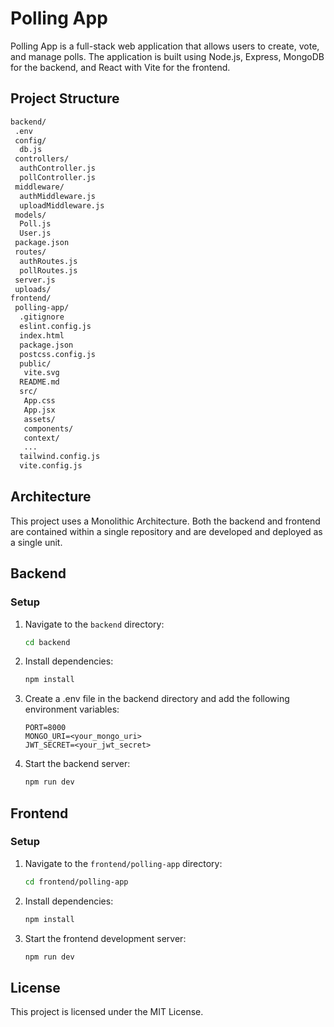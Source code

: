# Polling App

Polling App is a full-stack web application that allows users to create, vote, and manage polls. The application is built using Node.js, Express, MongoDB for the backend, and React with Vite for the frontend.

## Project Structure

```markdown
backend/
 .env
 config/
  db.js
 controllers/
  authController.js
  pollController.js
 middleware/
  authMiddleware.js
  uploadMiddleware.js
 models/
  Poll.js
  User.js
 package.json
 routes/
  authRoutes.js
  pollRoutes.js
 server.js
 uploads/
frontend/
 polling-app/
  .gitignore
  eslint.config.js
  index.html
  package.json
  postcss.config.js
  public/
   vite.svg
  README.md
  src/
   App.css
   App.jsx
   assets/
   components/
   context/
   ...
  tailwind.config.js
  vite.config.js
```

## Architecture

This project uses a Monolithic Architecture. Both the backend and frontend are contained within a single repository and are developed and deployed as a single unit.

## Backend

### Setup

1. Navigate to the `backend` directory:

    ```sh
    cd backend
    ```

2. Install dependencies:

    ```sh
    npm install
    ```

3. Create a .env file in the backend directory and add the following environment variables:

    ```plaintext
    PORT=8000
    MONGO_URI=<your_mongo_uri>
    JWT_SECRET=<your_jwt_secret>
    ```

4. Start the backend server:

    ```sh
    npm run dev
    ```

## Frontend

### Setup

1. Navigate to the `frontend/polling-app` directory:

    ```sh
    cd frontend/polling-app
    ```

2. Install dependencies:

    ```sh
    npm install
    ```

3. Start the frontend development server:

    ```sh
    npm run dev
    ```

## License

This project is licensed under the MIT License.
